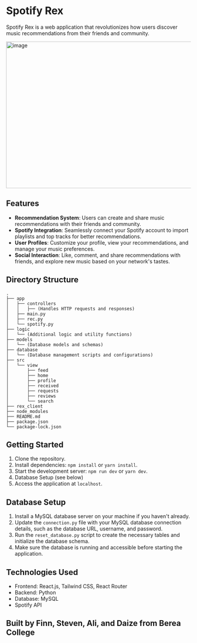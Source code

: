 # Spotify Rex

Spotify Rex is a web application that revolutionizes how users discover music recommendations from their friends and community.

<img src="https://github.com/bledsoef/spotify-rex-revolutionuc/assets/89226977/9a552caf-05e3-4815-b895-da3d757435e9" alt="image" height="400" width="600">



## Features

- **Recommendation System**: Users can create and share music recommendations with their friends and community.
- **Spotify Integration**: Seamlessly connect your Spotify account to import playlists and top tracks for better recommendations.
- **User Profiles**: Customize your profile, view your recommendations, and manage your music preferences.
- **Social Interaction**: Like, comment, and share recommendations with friends, and explore new music based on your network's tastes.

## Directory Structure

```
.
├── app
│   ├── controllers
│   │   ├── (Handles HTTP requests and responses)
│   ├── main.py
│   ├── rec.py
│   └── spotify.py
├── logic
│   └── (Additional logic and utility functions)
├── models
│   └── (Database models and schemas)
├── database
│   └── (Database management scripts and configurations)
├── src
│   └── view
│       ├── feed
│       ├── home
│       ├── profile
│       ├── received
│       ├── requests
│       ├── reviews
│       └── search
├── rex_client
├── node_modules
├── README.md
├── package.json
└── package-lock.json
```

## Getting Started

1. Clone the repository.
2. Install dependencies: `npm install` or `yarn install`.
3. Start the development server: `npm run dev` or `yarn dev`.
4. Database Setup (see below)
5. Access the application at `localhost`.

## Database Setup
1. Install a MySQL database server on your machine if you haven't already.
2. Update the `connection.py` file with your MySQL database connection details, such as the database URL, username, and password.
3. Run the `reset_database.py` script to create the necessary tables and initialize the database schema.
5. Make sure the database is running and accessible before starting the application.

## Technologies Used

- Frontend: React.js, Tailwind CSS, React Router
- Backend: Python
- Database: MySQL
- Spotify API

## Built by Finn, Steven, Ali, and Daize from Berea College
